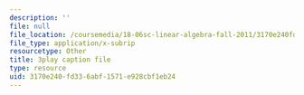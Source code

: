 ```yaml
---
description: ''
file: null
file_location: /coursemedia/18-06sc-linear-algebra-fall-2011/3170e240fd336abf1571e928cbf1eb24_5IGTFgPqlkw.srt
file_type: application/x-subrip
resourcetype: Other
title: 3play caption file
type: resource
uid: 3170e240-fd33-6abf-1571-e928cbf1eb24
---
```

